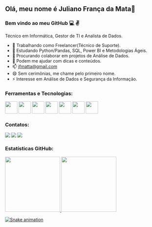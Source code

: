 ## Olá, meu nome é Juliano França da Mata👋
### Bem vindo ao meu GitHub 💻 ✌️


Técnico em Informática, Gestor de TI e Analista de Dados.

* 🔭 Trabalhando como Freelancer(Técnico de Suporte).
* 🌱 Estudando Python/Pandas, SQL, Power BI e Metodologias Ágeis.
* 👯 Procurando colaborar em projetos de Análise de Dados.
* 🤔 Podem me ajudar com dicas e conteúdos.
* 📫 jfmatta@gmail.com
* 😄 Sem cerimônias, me chame pelo primeiro nome.
* ⚡ Interesse em Análise de Dados e Segurança da Informação.

### Ferramentas e Tecnologias:

<a href="https://git-scm.com/downloads"><img src="https://cdn.jsdelivr.net/gh/devicons/devicon/icons/git/git-original.svg" width="40" height="40"/></a>  <a href="https://www.python.org/downloads/"><img src="https://cdn.jsdelivr.net/gh/devicons/devicon/icons/python/python-original.svg" width="40" height="40"/></a>  <a href="https://pandas.pydata.org/"><img src="https://cdn.jsdelivr.net/gh/devicons/devicon/icons/pandas/pandas-original.svg" width="40" height="40"/></a>  <a href="https://www.anaconda.com/products/distribution"><img src="https://cdn.jsdelivr.net/gh/devicons/devicon/icons/anaconda/anaconda-original.svg" width="40" height="40"/></a>  <a href="https://jupyter.org/"><img src="https://cdn.jsdelivr.net/gh/devicons/devicon/icons/jupyter/jupyter-original-wordmark.svg" width="40" height="40"/></a>  <a href="https://code.visualstudio.com/download"><img src="https://cdn.jsdelivr.net/gh/devicons/devicon/icons/vscode/vscode-original.svg" width="40" height="40"/></a>  <a href="https://www.jetbrains.com/pt-br/pycharm/download/#section=windows"><img src="https://cdn.jsdelivr.net/gh/devicons/devicon/icons/pycharm/pycharm-original.svg" width="40" height="40"/></a>
          
                
### Contatos:

<div>
<a href = "mailto:jfmatta@gmail.com"><img src="https://img.shields.io/badge/Gmail-D14836?style=for-the-badge&logo=gmail&logoColor=white" target="_blank"></a>
<a href="https://instagram.com/julianomata_oficial" target="_blank"><img src="https://img.shields.io/badge/-Instagram-%23E4405F?style=for-the-badge&logo=instagram&logoColor=white" target="_blank"></a>
<a href="https://www.linkedin.com/in/julianomata" target="_blank"><img src="https://img.shields.io/badge/-LinkedIn-%230077B5?style=for-the-badge&logo=linkedin&logoColor=white" target="_blank"></a>   
</div>

### Estatísticas GitHub:

<div>
<a href="https://github.com/JulianoMata">
<img height="180em" src="https://github-Readme-stats.vercel.app/api/top-langs/?username=JulianoMata&layout=compact&langs_count=7&theme=dracula"/>
<img height="180em" src="https://github-Readme-stats.vercel.app/api?username=JulianoMata&show_icons=true&theme=dracula&include_all_commits=true&count_private=true"/>
</div>
  
 ![Snake animation](https://github.com/JulianoMata/JulianoMata/blob/output/github-contribution-grid-snake.svg)
